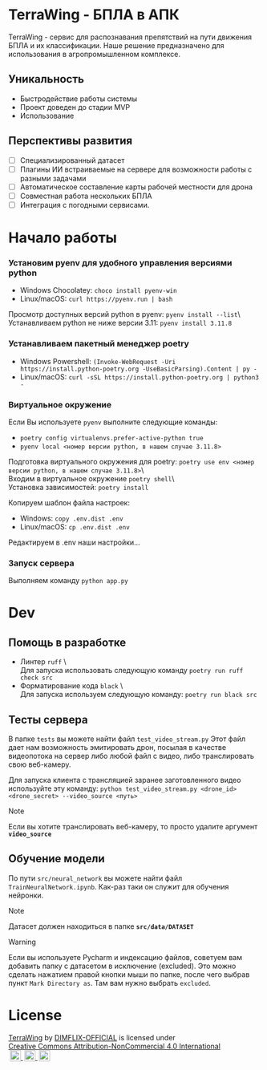 # TerraWing - БПЛА в АПК  
TerraWing - сервис для распознавания препятствий на пути движения БПЛА и их классификации. Наше решение предназначено для использования в агропромышленном комплексе.  
## Уникальность
- Быстродействие работы системы
- Проект доведен до стадии MVP
- Использование 
## Перспективы развития
- [ ] Специализированный датасет
- [ ] Плагины ИИ встраиваемые на сервере для возможности работы с разными задачами
- [ ] Автоматическое составление карты рабочей местности для дрона
- [ ] Совместная работа нескольких БПЛА
- [ ] Интеграция с погодными сервисами.
# Начало работы  
### Установим pyenv для удобного управления версиями python  
- Windows Chocolatey: `choco install pyenv-win`  
- Linux/macOS: `curl https://pyenv.run | bash`  
  
Просмотр доступных версий python в pyenv: `pyenv install --list`\  
Устанавливаем python не ниже версии 3.11: `pyenv install 3.11.8`  
  
### Устанавливаем пакетный менеджер poetry  
- Windows Powershell: `(Invoke-WebRequest -Uri https://install.python-poetry.org -UseBasicParsing).Content | py -`  
- Linux/macOS: `curl -sSL https://install.python-poetry.org | python3 -`  
  
### Виртуальное окружение  
Если Вы используете `pyenv` выполните следующие команды:  
- `poetry config virtualenvs.prefer-active-python true`  
- `pyenv local <номер версии python, в нашем случае 3.11.8>`  
  
Подготовка виртуального окружения для poetry: `poetry use env <номер версии python, в нашем случае 3.11.8>`\  
Входим в виртуальное окружение `poetry shell`\  
Установка зависимостей: `poetry install`  
  
Копируем шаблон файла настроек:  
- Windows: `copy .env.dist .env`  
- Linux/macOS: `cp .env.dist .env`  
  
Редактируем в .env наши настройки...  
  
### Запуск сервера  
Выполняем команду `python app.py`  
  
# Dev  
## Помощь в разработке  
- Линтер `ruff` \  
  Для запуска использовать следующую команду `poetry run ruff check src`  
- Форматирование кода `black` \  
  Для запуска используем следующую команду: `poetry run black src`  
  
## Тесты сервера  
В папке `tests` вы можете найти файл `test_video_stream.py` 
Этот файл дает нам возможность эмитировать дрон, посылая в качестве видеопотока на сервер либо любой файл с видео, либо транслировать свою веб-камеру. 

Для запуска клиента с трансляцией заранее заготовленного видео используйте эту команду:
`python test_video_stream.py <drone_id> <drone_secret> --video_source <путь>`

> [!NOTE] 
> Если вы хотите транслировать веб-камеру, то просто удалите аргумент **`video_source`**

## Обучение модели
По пути `src/neural_network` вы можете найти файл `TrainNeuralNetwork.ipynb`. Как-раз таки он служит для обучения нейронки. 

> [!NOTE] 
> Датасет должен находиться в папке **`src/data/DATASET`**

> [!WARNING]
> Если вы используете Pycharm и индексацию файлов, советуем вам добавить папку с датасетом в исключение (excluded). Это можно сделать нажатием правой кнопки мыши по папке, после чего выбрав пункт `Mark Directory as`. Там вам нужно выбрать `excluded`.

# License
<p xmlns:cc="http://creativecommons.org/ns#" xmlns:dct="http://purl.org/dc/terms/">
  <a property="dct:title" rel="cc:attributionURL" href="https://github.com/DIMFLIX-OFFICIAL/TerraWing">TerraWing</a>
  by 
  <a rel="cc:attributionURL dct:creator" property="cc:attributionName" href="https://github.com/DIMFLIX-OFFICIAL">DIMFLIX-OFFICIAL</a> 
  is licensed under 
  <a href="https://creativecommons.org/licenses/by-nc/4.0/?ref=chooser-v1" target="_blank" rel="license noopener noreferrer" style="display:inline-block;">
    Creative Commons Attribution-NonCommercial 4.0 International<br>
    <img style="height:22px!important;margin-left:3px;vertical-align:text-bottom;" src="https://mirrors.creativecommons.org/presskit/icons/cc.svg?ref=chooser-v1" alt="">
    <img style="height:22px!important;margin-left:3px;vertical-align:text-bottom;" src="https://mirrors.creativecommons.org/presskit/icons/by.svg?ref=chooser-v1" alt="">
    <img style="height:22px!important;margin-left:3px;vertical-align:text-bottom;" src="https://mirrors.creativecommons.org/presskit/icons/nc.svg?ref=chooser-v1" alt="">
  </a>
</p>



